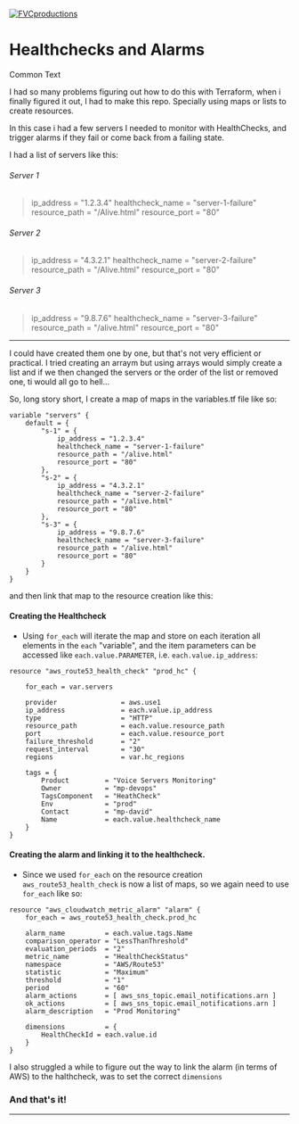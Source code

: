<a href="http://fvcproductions.com"><img src="https://avatars1.githubusercontent.com/u/4284691?v=3&s=200" title="FVCproductions" alt="FVCproductions"></a>

<!-- [![FVCproductions](https://avatars1.githubusercontent.com/u/4284691?v=3&s=200)](http://fvcproductions.com) -->

# Healthchecks and Alarms #

Common Text

I had so many problems figuring out how to do this with Terraform, when i finally figured it out, I had to make this repo. Specially using maps or lists to create resources.

In this case i had a few servers I needed to monitor with HealthChecks, and trigger alarms if they fail or come back from a failing state.

I had a list of servers like this:

###### Server 1
> ip_address = "1.2.3.4"
healthcheck_name = "server-1-failure"
resource_path = "/Alive.html"
resource_port = "80"

###### Server 2
> ip_address = "4.3.2.1"
healthcheck_name = "server-2-failure"
resource_path = "/Alive.html"
resource_port = "80"

###### Server 3
> ip_address = "9.8.7.6"
healthcheck_name = "server-3-failure"
resource_path = "/alive.html"
resource_port = "80"

---

I could have created them one by one, but that's not very efficient or practical.
I tried creating an arraym but using arrays would simply create a list and if we then changed the servers or the order of the list or removed one, ti would all go to hell...

So, long story short, I create a map of maps in the variables.tf file like so:
```
variable "servers" {
    default = {
        "s-1" = {
            ip_address = "1.2.3.4"
            healthcheck_name = "server-1-failure"
            resource_path = "/alive.html"
            resource_port = "80"
        },
        "s-2" = {
            ip_address = "4.3.2.1"
            healthcheck_name = "server-2-failure"
            resource_path = "/alive.html"
            resource_port = "80"
        },
        "s-3" = {
            ip_address = "9.8.7.6"
            healthcheck_name = "server-3-failure"
            resource_path = "/alive.html"
            resource_port = "80"
        }
    }
}
```
and then link that map to the resource creation like this:

#### Creating the Healthcheck

- Using `for_each` will iterate the map and store on each iteration all elements in the `each` "variable", and the item parameters can be accessed like `each.value.PARAMETER`, i.e. `each.value.ip_address`:

```
resource "aws_route53_health_check" "prod_hc" {

    for_each = var.servers

    provider                = aws.use1
    ip_address              = each.value.ip_address
    type                    = "HTTP"
    resource_path           = each.value.resource_path
    port                    = each.value.resource_port
    failure_threshold       = "2"
    request_interval        = "30"
    regions                 = var.hc_regions

    tags = {
        Product	        = "Voice Servers Monitoring"
        Owner           = "mp-devops"
        TagsComponent   = "HeathCheck"
        Env	            = "prod"
        Contact	        = "mp-david"
        Name            = each.value.healthcheck_name
    }
}
```
#### Creating the alarm and linking it to the healthcheck.

- Since we used `for_each` on the resource creation `aws_route53_health_check` is now a list of maps, so we again need to use `for_each` like so:

```
resource "aws_cloudwatch_metric_alarm" "alarm" {
    for_each = aws_route53_health_check.prod_hc

    alarm_name          = each.value.tags.Name
    comparison_operator = "LessThanThreshold"
    evaluation_periods  = "2"
    metric_name         = "HealthCheckStatus"
    namespace           = "AWS/Route53"
    statistic           = "Maximum"
    threshold           = "1"
    period              = "60"
    alarm_actions       = [ aws_sns_topic.email_notifications.arn ]
    ok_actions          = [ aws_sns_topic.email_notifications.arn ]
    alarm_description   = "Prod Monitoring"

    dimensions          = {
        HealthCheckId = each.value.id
    }
}
```

I also struggled a while to figure out the way to link the alarm (in terms of AWS) to the halthcheck, was to set the correct `dimensions`


### And that's it!


---
